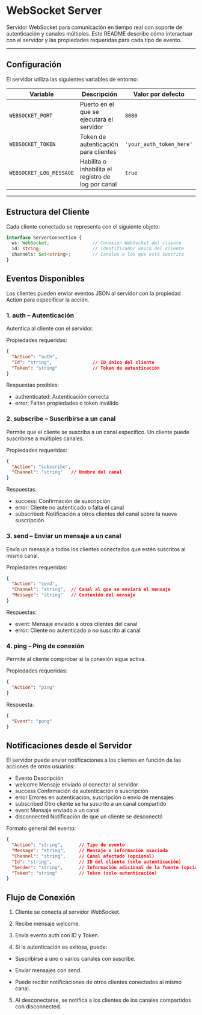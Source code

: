 # WebSocket Server

Servidor WebSocket para comunicación en tiempo real con soporte de autenticación y canales múltiples. Este README describe cómo interactuar con el servidor y las propiedades requeridas para cada tipo de evento.

---

## Configuración

El servidor utiliza las siguientes variables de entorno:

| Variable                     | Descripción                                      | Valor por defecto       |
|-------------------------------|-------------------------------------------------|------------------------|
| `WEBSOCKET_PORT`       | Puerto en el que se ejecutará el servidor       | `8080`                 |
| `WEBSOCKET_TOKEN`      | Token de autenticación para clientes            | `'your_auth_token_here'` |
| `WEBSOCKET_LOG_MESSAGE`      | Habilita o inhabilita el registro de log por canal           | `true` |

---

## Estructura del Cliente

Cada cliente conectado se representa con el siguiente objeto:

```ts
interface ServerConnection {
  ws: WebSocket;                // Conexión WebSocket del cliente
  id: string;                   // Identificador único del cliente
  channels: Set<string>;        // Canales a los que está suscrito
}
```

## Eventos Disponibles

Los clientes pueden enviar eventos JSON al servidor con la propiedad Action para especificar la acción.

### 1. auth – Autenticación

Autentica al cliente con el servidor.

Propiedades requeridas:

```json
{
  "Action": "auth",
  "Id": "string",               // ID único del cliente
  "Token": "string"             // Token de autenticación
}
```

Respuestas posibles:

+ authenticated: Autenticación correcta
+ error: Faltan propiedades o token inválido

### 2. subscribe – Suscribirse a un canal

Permite que el cliente se suscriba a un canal específico. Un cliente puede suscribirse a múltiples canales.

Propiedades requeridas:
```json
{
  "Action": "subscribe",
  "Channel": "string"   // Nombre del canal
}
```

Respuestas:
+ success: Confirmación de suscripción
+ error: Cliente no autenticado o falta el canal
+ subscribed: Notificación a otros clientes del canal sobre la nueva suscripción

### 3. send – Enviar un mensaje a un canal

Envía un mensaje a todos los clientes conectados que estén suscritos al mismo canal.

Propiedades requeridas:
```json
{
  "Action": "send",
  "Channel": "string",  // Canal al que se enviará el mensaje
  "Message": "string"   // Contenido del mensaje
}
```

Respuestas:
+ event: Mensaje enviado a otros clientes del canal
+ error: Cliente no autenticado o no suscrito al canal

### 4. ping – Ping de conexión

Permite al cliente comprobar si la conexión sigue activa.

Propiedades requeridas:
```json
{
  "Action": "ping"
}
```

Respuesta:
```json
{
  "Event": "pong"
}
```

## Notificaciones desde el Servidor

El servidor puede enviar notificaciones a los clientes en función de las acciones de otros usuarios:

+ Evento	Descripción
+ welcome	Mensaje enviado al conectar al servidor
+ success	Confirmación de autenticación o suscripción
+ error	Errores en autenticación, suscripción o envío de mensajes
+ subscribed	Otro cliente se ha suscrito a un canal compartido
+ event	Mensaje enviado a un canal
+ disconnected	Notificación de que un cliente se desconectó

Formato general del evento:
```json
{
  "Action": "string",      // Tipo de evento
  "Message": "string",     // Mensaje o información asociada
  "Channel": "string",     // Canal afectado (opcional)
  "Id": "string",          // ID del cliente (solo autenticación)
  "Sender": "string",      // Información adicional de la fuente (opcional)
  "Token": "string"        // Token (solo autenticación)
}
```

## Flujo de Conexión

1. Cliente se conecta al servidor WebSocket.

2. Recibe mensaje welcome.

3. Envía evento auth con ID y Token.

4. Si la autenticación es exitosa, puede:

 - Suscribirse a uno o varios canales con suscribe.

 - Enviar mensajes con send.

 - Puede recibir notificaciones de otros clientes conectados al mismo canal.

5. Al desconectarse, se notifica a los clientes de los canales compartidos con disconnected.
